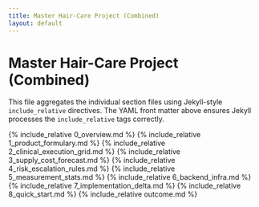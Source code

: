 ```yaml
---
title: Master Hair-Care Project (Combined)
layout: default
---
```


# Master Hair-Care Project (Combined)

This file aggregates the individual section files using Jekyll-style `include_relative` directives. The YAML front matter above ensures Jekyll processes the `include_relative` tags correctly.

{% include_relative 0_overview.md %}
{% include_relative 1_product_formulary.md %}
{% include_relative 2_clinical_execution_grid.md %}
{% include_relative 3_supply_cost_forecast.md %}
{% include_relative 4_risk_escalation_rules.md %}
{% include_relative 5_measurement_stats.md %}
{% include_relative 6_backend_infra.md %}
{% include_relative 7_implementation_delta.md %}
{% include_relative 8_quick_start.md %}
{% include_relative outcome.md %}
